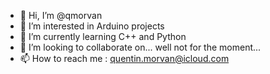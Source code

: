 - 👋 Hi, I’m @qmorvan
- 👀 I’m interested in Arduino projects
- 🌱 I’m currently learning C++ and Python
- 💞️ I’m looking to collaborate on... well not for the moment...
- 📫 How to reach me : quentin.morvan@icloud.com

<!---
qmorvan/qmorvan is a ✨ special ✨ repository because its `README.md` (this file) appears on your GitHub profile.
You can click the Preview link to take a look at your changes.
--->
